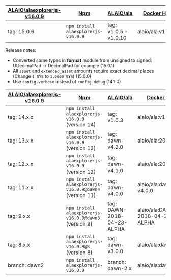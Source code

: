 | [ALAIO/alaexplorerjs-v16.0.9](/ALAIO/alaexplorerjs-v16.0.9) | [Npm](https://www.npmjs.com/package/alaexplorerjs-v16.0.9) | [ALAIO/ala](https://github.com/ALADIN-Network/ala) | [Docker Hub](https://hub.docker.com/r/alaio/ala/) |
| --- | --- | --- | --- |
| tag: 15.0.6 | `npm install alaexplorerjs-v16.0.9` | tag: v1.0.5 - v1.0.10 | alaio/ala:v1.0.10 |

Release notes:
* Converted some types in **format** module from unsigned to signed: UDecimalPad -> DecimalPad for example (15.0.1)
* All `asset` and `extended_asset` amounts require exact decimal places (Change `1 SYS` to `1.0000 SYS`) (15.0.0)
* Use `config.verbose` instead of `config.debug` (14.1.0)

| [ALAIO/alaexplorerjs-v16.0.9](/ALAIO/alaexplorerjs-v16.0.9) | [Npm](https://www.npmjs.com/package/alaexplorerjs-v16.0.9) | [ALAIO/ala](https://github.com/ALADIN-Network/ala) | [Docker Hub](https://hub.docker.com/r/alaio/ala/) |
| --- | --- | --- | --- |
| tag: 14.x.x | `npm install alaexplorerjs-v16.0.9` (version 14) | tag: v1.0.3 | alaio/ala:v1.0.3 |
| tag: 13.x.x | `npm install alaexplorerjs-v16.0.9` (version 13) | tag: dawn-v4.2.0 | alaio/ala:20180526 |
| tag: 12.x.x | `npm install alaexplorerjs-v16.0.9` (version 12) | tag: dawn-v4.1.0 | alaio/ala:20180519 |
| tag: 11.x.x | `npm install alaexplorerjs-v16.0.9@dawn4` (version 11) | tag: dawn-v4.0.0 | alaio/ala:dawn-v4.0.0 |
| tag: 9.x.x | `npm install alaexplorerjs-v16.0.9@dawn3` (version 9) | tag: DAWN-2018-04-23-ALPHA | alaio/ala:DAWN-2018-04-23-ALPHA | [local docker](https://github.com/ALADIN-Network/alaexplorerjs-v16.0.9/tree/DAWN-2018-04-23-ALPHA/docker) |
| tag: 8.x.x | `npm install alaexplorerjs-v16.0.9@8` (version 8) | tag: dawn-v3.0.0 | alaio/ala:dawn3x |
| branch: dawn2 | `npm install alaexplorerjs-v16.0.9` | branch: dawn-2.x | alaio/ala:dawn2x |
